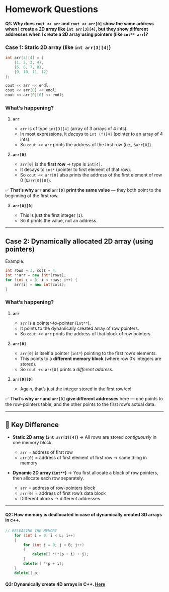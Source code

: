 # Homework Questions 



#### **Q1:** Why does `cout << arr` and `cout << arr[0]` show the same address when I create a 2D array like `int arr[3][4]`, but they show different addresses when I create a 2D array using pointers (like `int** arr`)?

### Case 1: Static 2D array (like `int arr[3][4]`)

```cpp
int arr[3][4] = {
    {1, 2, 3, 4}, 
    {5, 6, 7, 8}, 
    {9, 10, 11, 12}
};

cout << arr << endl;
cout << arr[0] << endl;
cout << arr[0][0] << endl;
```

### What’s happening?

1. **`arr`**

   * `arr` is of type `int[3][4]` (array of 3 arrays of 4 ints).
   * In most expressions, it *decays* to `int (*)[4]` (pointer to an array of 4 ints).
   * So `cout << arr` prints the address of the first row (i.e., `&arr[0]`).

2. **`arr[0]`**

   * `arr[0]` is the **first row** → type is `int[4]`.
   * It decays to `int*` (pointer to first element of that row).
   * So `cout << arr[0]` also prints the address of the first element of row 0 (`&arr[0][0]`).

✅ **That’s why `arr` and `arr[0]` print the same value** — they both point to the beginning of the first row.

3. **`arr[0][0]`**

   * This is just the first integer (`1`).
   * So it prints the value, not an address.

---

## Case 2: Dynamically allocated 2D array (using pointers)

Example:

```cpp
int rows = 3, cols = 4;
int **arr = new int*[rows];
for (int i = 0; i < rows; i++) {
    arr[i] = new int[cols];
}
```

### What’s happening?

1. **`arr`**

   * `arr` is a pointer-to-pointer (`int**`).
   * It points to the dynamically created array of row pointers.
   * So `cout << arr` prints the address of that block of row pointers.

2. **`arr[0]`**

   * `arr[0]` is itself a pointer (`int*`) pointing to the first row’s elements.
   * This points to a **different memory block** (where row 0’s integers are stored).
   * So `cout << arr[0]` prints a *different address*.

3. **`arr[0][0]`**

   * Again, that’s just the integer stored in the first row/col.

✅ **That’s why `arr` and `arr[0]` give different addresses** here — one points to the row-pointers table, and the other points to the first row’s actual data.

---

## 🔑 Key Difference

* **Static 2D array (`int arr[3][4]`)** → All rows are stored *contiguously* in one memory block.

  * `arr` = address of first row
  * `arr[0]` = address of first element of first row → same thing in memory

* **Dynamic 2D array (`int**`)** → You first allocate a block of row pointers, then allocate each row separately.

  * `arr` = address of row-pointers block
  * `arr[0]` = address of first row’s data block
  * Different blocks → different addresses

---

#### **Q2:**  How memory is deallocated in case of dynamically created 3D arrays in c++.

```cpp
// RELEASING THE MEMORY
    for (int i = 0; i < L; i++)
    {
        for (int j = 0; j < B; j++)
        {
            delete[] *(*(p + i) + j);
        }
        delete[] *(p + i);
    }
    delete[] p;
```
#### **Q3:**  Dynamically create 4D arrays in C++. [Here](https://github.com/ArhanBytes/Rohit-Negi-CPP-DSA-Course/blob/main/Lectures/Lecture_050/Homework/4D_array_by_pointers.cpp)


